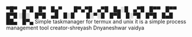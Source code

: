 ▀█▀ ▄▀█ █▀ █▄▀   █▀▄▀█ ▄▀█ █▄░█ ▄▀█ █▀▀ █▀▀ █▀█
░█░ █▀█ ▄█ █░█   █░▀░█ █▀█ █░▀█ █▀█ █▄█ ██▄ █▀▄
Simple taskmanager for termux and unix
it is a simple process management tool
creator-shreyash Dnyaneshwar vaidya
